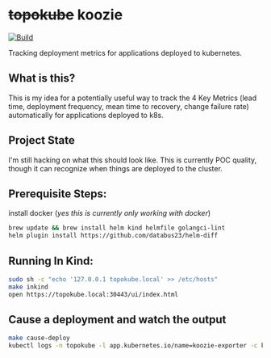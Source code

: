 # ~~topokube~~ koozie
[![Build](https://github.com/zpratt/topokube/actions/workflows/docker-image.yml/badge.svg?branch=main)](https://github.com/zpratt/topokube/actions/workflows/docker-image.yml)

Tracking deployment metrics for applications deployed to kubernetes.

## What is this?

This is my idea for a potentially useful way to track the 4 Key Metrics (lead time, deployment frequency, mean time to recovery, change failure rate) automatically for applications deployed to k8s. 

## Project State

I'm still hacking on what this should look like. This is currently POC quality, though it can recognize when things are deployed to the cluster. 

## Prerequisite Steps:

install docker (*yes this is currently only working with docker*)
```bash
brew update && brew install helm kind helmfile golangci-lint
helm plugin install https://github.com/databus23/helm-diff
```

## Running In Kind:

```bash
sudo sh -c "echo '127.0.0.1 topokube.local' >> /etc/hosts"
make inkind
open https://topokube.local:30443/ui/index.html
```

## Cause a deployment and watch the output

```bash
make cause-deploy
kubectl logs -n topokube -l app.kubernetes.io/name=koozie-exporter -c koozie-exporter
```
